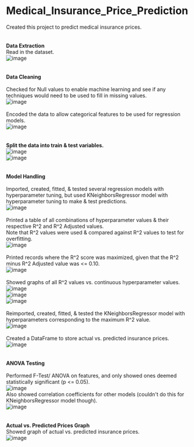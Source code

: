 # Medical_Insurance_Price_Prediction
Created this project to predict medical insurance prices.<br />
<br />
<br />
<b>Data Extraction</b><br />
Read in the dataset.<br />
![image](https://github.com/KotR9001/Medical_Insurance_Price_Prediction/assets/57807780/7e8a975c-1d5b-4a3e-bf8c-3046cad9b3b2)<br />
<br />
<br />
<b>Data Cleaning</b><br />
<br />
Checked for Null values to enable machine learning and see if any techniques would need to be used to fill in missing values.<br />
![image](https://github.com/KotR9001/Medical_Insurance_Price_Prediction/assets/57807780/2f5a3503-cd20-43b9-bce9-a9a0dada08a0)<br />
<br />
Encoded the data to allow categorical features to be used for regression models.<br />
![image](https://github.com/KotR9001/Medical_Insurance_Price_Prediction/assets/57807780/884abf08-7564-4669-a952-e66bab02a26b)<br />
<br />
<br />
<b>Split the data into train & test variables.</b><br />
![image](https://github.com/KotR9001/Medical_Insurance_Price_Prediction/assets/57807780/de19b3bb-b6da-49fb-9836-94a989bed214)<br />
![image](https://github.com/KotR9001/Medical_Insurance_Price_Prediction/assets/57807780/8c958813-23dd-4f2f-ac2e-6a5ded9d8979)<br />
<br />
<br />
<b>Model Handling</b><br />
<br />
Imported, created, fitted, & tested several regression models with hyperparameter tuning, but used KNeighborsRegressor model with hyperparameter tuning to make & test predictions.<br />
![image](https://github.com/KotR9001/Medical_Insurance_Price_Prediction/assets/57807780/ff85f895-2a32-4914-9133-16387af1d5da)<br />
<br />
Printed a table of all combinations of hyperparameter values & their respective R^2 and R^2 Adjusted values.<br />
Note that R^2 values were used & compared against R^2 values to test for overfitting.<br />
![image](https://github.com/KotR9001/Medical_Insurance_Price_Prediction/assets/57807780/2b3bd4cd-3d4f-46d1-a5bb-063429799a91)<br />
<br />
Printed records where the R^2 score was maximized, given that the R^2 minus R^2 Adjusted value was <= 0.10.<br />
![image](https://github.com/KotR9001/Medical_Insurance_Price_Prediction/assets/57807780/9b836e30-5b8a-4291-92ef-8fda3915e69c)<br />
<br />
Showed graphs of all R^2 values vs. continuous hyperparameter values.<br />
![image](https://github.com/KotR9001/Medical_Insurance_Price_Prediction/assets/57807780/903a6fe9-5e7f-4297-96b6-61bee74c2280)<br />
![image](https://github.com/KotR9001/Medical_Insurance_Price_Prediction/assets/57807780/09afd1b3-e0fd-439c-a122-98b483fcb038)<br />
![image](https://github.com/KotR9001/Medical_Insurance_Price_Prediction/assets/57807780/b828489c-b04a-4808-ac2b-174fb3758817)<br />
<br />
Reimported, created, fitted, & tested the KNeighborsRegressor model with hyperparameters corresponding to the maximum R^2 value.<br />
![image](https://github.com/KotR9001/Medical_Insurance_Price_Prediction/assets/57807780/f8a775fd-f9be-48cb-84d3-96dd61c041c9)<br />
<br />
Created a DataFrame to store actual vs. predicted insurance prices.<br />
![image](https://github.com/KotR9001/Medical_Insurance_Price_Prediction/assets/57807780/b5f252b9-3f14-4e1e-b973-1ef4952890f1)<br />
<br />
<br />
<b>ANOVA Testing</b><br />
<br />
Performed F-Test/ ANOVA on features, and only showed ones deemed statistically significant (p <= 0.05).<br />
![image](https://github.com/KotR9001/Medical_Insurance_Price_Prediction/assets/57807780/728ebbd6-14f9-45cd-b43b-a4e3cf41411c)<br />
Also showed correlation coefficients for other models (couldn't do this for KNeighborsRegressor model though).<br />
![image](https://github.com/KotR9001/Medical_Insurance_Price_Prediction/assets/57807780/86073c9d-261d-43b7-a183-b9bcbdd578c1)<br />
<br />
<br />
<b>Actual vs. Predicted Prices Graph</b><br />
Showed graph of actual vs. predicted insurance prices.<br />
![image](https://github.com/KotR9001/Medical_Insurance_Price_Prediction/assets/57807780/05fb1e32-a2f3-406b-8d7b-209491b161cd)
<br />
<br />

